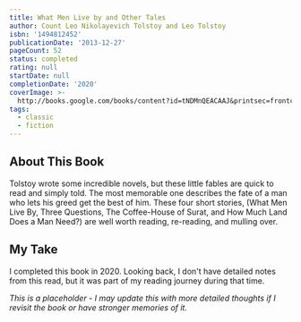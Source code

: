```yaml
---
title: What Men Live by and Other Tales
author: Count Leo Nikolayevich Tolstoy and Leo Tolstoy
isbn: '1494812452'
publicationDate: '2013-12-27'
pageCount: 52
status: completed
rating: null
startDate: null
completionDate: '2020'
coverImage: >-
  http://books.google.com/books/content?id=tNDMnQEACAAJ&printsec=frontcover&img=1&zoom=1&source=gbs_api
tags:
  - classic
  - fiction
---
```


## About This Book

Tolstoy wrote some incredible novels, but these little fables are quick to read and simply told. The most memorable one describes the fate of a man who lets his greed get the best of him. These four short stories, (What Men Live By, Three Questions, The Coffee-House of Surat, and How Much Land Does a Man Need?) are well worth reading, re-reading, and mulling over.

## My Take

I completed this book in 2020. Looking back, I don't have detailed notes from this read, but it was part of my reading journey during that time.

*This is a placeholder - I may update this with more detailed thoughts if I revisit the book or have stronger memories of it.*
